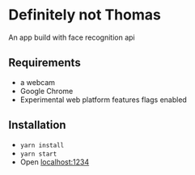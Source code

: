 # Definitely not Thomas
An app build with face recognition api

## Requirements
* a webcam
* Google Chrome
* Experimental web platform features flags enabled

## Installation
* `yarn install`
* `yarn start`
* Open [localhost:1234](http://localhost:1234)